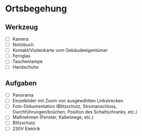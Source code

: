 # Ortsbegehung

## Werkzeug

- [ ] Kamera
- [ ] Notizbuch
- [ ] Kontakt/Visitenkarte vom Gebäudeeigentümer
- [ ] Fernglas
- [ ] Taschenlampe
- [ ] Handschuhe

## Aufgaben

- [ ] Panorama
- [ ] Einzelbilder mit Zoom von ausgewählten Linkstrecken
- [ ] Foto-Dokumentation (Blitzschutz, Stromanschluss, Durchführungen/brüchen, Position des Schaltschranks, etc.)
- [ ] Maßnehmen (Fenster, Kabelwege, etc.)
- [ ] Blitzschutz
- [ ] 230V Elektrik
